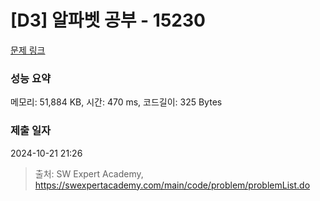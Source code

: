 # [D3] 알파벳 공부 - 15230 

[문제 링크](https://swexpertacademy.com/main/code/problem/problemDetail.do?contestProbId=AYLnMQT6vPADFATf) 

### 성능 요약

메모리: 51,884 KB, 시간: 470 ms, 코드길이: 325 Bytes

### 제출 일자

2024-10-21 21:26



> 출처: SW Expert Academy, https://swexpertacademy.com/main/code/problem/problemList.do